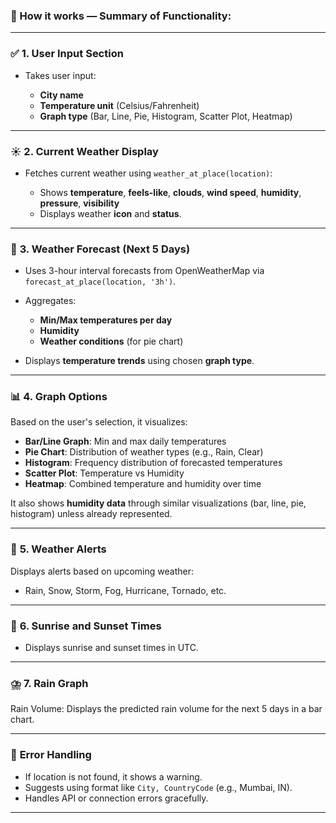 ### 🔧 How it works — Summary of Functionality:

---

### ✅ **1. User Input Section**

* Takes user input:

  * **City name**
  * **Temperature unit** (Celsius/Fahrenheit)
  * **Graph type** (Bar, Line, Pie, Histogram, Scatter Plot, Heatmap)

---

### ☀️ **2. Current Weather Display**

* Fetches current weather using `weather_at_place(location)`:

  * Shows **temperature**, **feels-like**, **clouds**, **wind speed**, **humidity**, **pressure**, **visibility**
  * Displays weather **icon** and **status**.

---

### 🔮 **3. Weather Forecast (Next 5 Days)**

* Uses 3-hour interval forecasts from OpenWeatherMap via `forecast_at_place(location, '3h')`.
* Aggregates:

  * **Min/Max temperatures per day**
  * **Humidity**
  * **Weather conditions** (for pie chart)
* Displays **temperature trends** using chosen **graph type**.

---

### 📊 **4. Graph Options**

Based on the user's selection, it visualizes:

* **Bar/Line Graph**: Min and max daily temperatures
* **Pie Chart**: Distribution of weather types (e.g., Rain, Clear)
* **Histogram**: Frequency distribution of forecasted temperatures
* **Scatter Plot**: Temperature vs Humidity
* **Heatmap**: Combined temperature and humidity over time

It also shows **humidity data** through similar visualizations (bar, line, pie, histogram) unless already represented.

---

### 🚨 **5. Weather Alerts**

Displays alerts based on upcoming weather:

* Rain, Snow, Storm, Fog, Hurricane, Tornado, etc.

---

### 🌅 **6. Sunrise and Sunset Times**

* Displays sunrise and sunset times in UTC.

---

### ⛈️ **7. Rain Graph**

Rain Volume: Displays the predicted rain volume for the next 5 days in a bar chart.

---

### 🧠 **Error Handling**

* If location is not found, it shows a warning.
* Suggests using format like `City, CountryCode` (e.g., Mumbai, IN).
* Handles API or connection errors gracefully.

---
